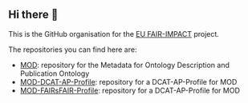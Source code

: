 ## Hi there 👋

This is the GitHub organisation for the [EU FAIR-IMPACT](https://fair-impact.eu/) project.

The repositories you can find here are:

- [MOD](https://github.com/fair-IMPACT/mod): repository for the Metadata for Ontology Description and Publication Ontology
- [MOD-DCAT-AP-Profile](https://github.com/FAIR-IMPACT/MOD-DCAT-AP-profile): repository for a DCAT-AP-Profile for MOD
- [MOD-FAIRsFAIR-Profile](https://github.com/FAIR-IMPACT/MOD-FAIRsFAIR-profile): repository for a DCAT-AP-Profile for MOD


<!--

**Here are some ideas to get you started:**


🙋‍♀️ A short introduction - what is your organization all about?
🌈 Contribution guidelines - how can the community get involved?
👩‍💻 Useful resources - where can the community find your docs? Is there anything else the community should know?
🍿 Fun facts - what does your team eat for breakfast?
🧙 Remember, you can do mighty things with the power of [Markdown](https://docs.github.com/github/writing-on-github/getting-started-with-writing-and-formatting-on-github/basic-writing-and-formatting-syntax)
-->
